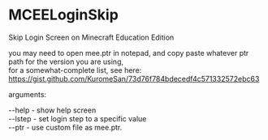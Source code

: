 # MCEELoginSkip
Skip Login Screen on Minecraft Education Edition   
   
you may need to open mee.ptr in notepad, and copy paste whatever ptr path for the version you are using,   
for a somewhat-complete list, see here: https://gist.github.com/KuromeSan/73d76f784bdecedf4c571332572ebc63   
   
arguments:   
   
--help - show help screen   
--lstep - set login step to a specific value   
--ptr - use custom file as mee.ptr.   

